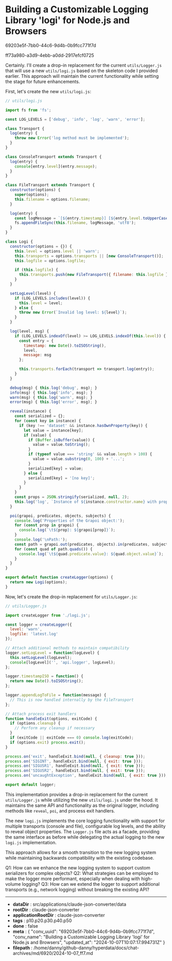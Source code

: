# Building a Customizable Logging Library 'logi' for Node.js and Browsers

69203e5f-7bb0-44c6-9d4b-0b9fcc771f7d

ff73a980-a3d9-4ebb-a0dd-2917efcf0725

 Certainly. I'll create a drop-in replacement for the current `utils/Logger.js` that will use a new `utils/logi.js` based on the skeleton code I provided earlier. This approach will maintain the current functionality while setting the stage for future enhancements.

First, let's create the new `utils/logi.js`:

```javascript
// utils/logi.js

import fs from 'fs';

const LOG_LEVELS = ['debug', 'info', 'log', 'warn', 'error'];

class Transport {
  log(entry) {
    throw new Error('log method must be implemented');
  }
}

class ConsoleTransport extends Transport {
  log(entry) {
    console[entry.level](entry.message);
  }
}

class FileTransport extends Transport {
  constructor(options) {
    super(options);
    this.filename = options.filename;
  }

  log(entry) {
    const logMessage = `[${entry.timestamp}] [${entry.level.toUpperCase()}] - ${entry.message}\n`;
    fs.appendFileSync(this.filename, logMessage, 'utf8');
  }
}

class Logi {
  constructor(options = {}) {
    this.level = options.level || 'warn';
    this.transports = options.transports || [new ConsoleTransport()];
    this.logfile = options.logfile;

    if (this.logfile) {
      this.transports.push(new FileTransport({ filename: this.logfile }));
    }
  }

  setLogLevel(level) {
    if (LOG_LEVELS.includes(level)) {
      this.level = level;
    } else {
      throw new Error(`Invalid log level: ${level}`);
    }
  }

  log(level, msg) {
    if (LOG_LEVELS.indexOf(level) >= LOG_LEVELS.indexOf(this.level)) {
      const entry = {
        timestamp: new Date().toISOString(),
        level,
        message: msg
      };

      this.transports.forEach(transport => transport.log(entry));
    }
  }

  debug(msg) { this.log('debug', msg); }
  info(msg) { this.log('info', msg); }
  warn(msg) { this.log('warn', msg); }
  error(msg) { this.log('error', msg); }

  reveal(instance) {
    const serialized = {};
    for (const key in instance) {
      if (key !== 'dataset' && instance.hasOwnProperty(key)) {
        let value = instance[key];
        if (value) {
          if (Buffer.isBuffer(value)) {
            value = value.toString();
          }
          if (typeof value === 'string' && value.length > 100) {
            value = value.substring(0, 100) + '...';
          }
          serialized[key] = value;
        } else {
          serialized[key] = '[no key]';
        }
      }
    }
    const props = JSON.stringify(serialized, null, 2);
    this.log('log', `Instance of ${instance.constructor.name} with properties - \n${props}`);
  }

  poi(grapoi, predicates, objects, subjects) {
    console.log('Properties of the Grapoi object:');
    for (const prop in grapoi) {
      console.log(`\t${prop}: ${grapoi[prop]}`);
    }
    console.log('\nPath:');
    const path = grapoi.out(predicates, objects).in(predicates, subjects);
    for (const quad of path.quads()) {
      console.log(`\t${quad.predicate.value}: ${quad.object.value}`);
    }
  }
}

export default function createLogger(options) {
  return new Logi(options);
}
```

Now, let's create the drop-in replacement for `utils/Logger.js`:

```javascript
// utils/Logger.js

import createLogger from './logi.js';

const logger = createLogger({
  level: 'warn',
  logfile: 'latest.log'
});

// Attach additional methods to maintain compatibility
logger.setLogLevel = function(logLevel) {
  this.setLogLevel(logLevel);
  console[logLevel]('', 'api.logger', logLevel);
};

logger.timestampISO = function() {
  return new Date().toISOString();
};

logger.appendLogToFile = function(message) {
  // This is now handled internally by the FileTransport
};

// Attach process exit handlers
function handleExit(options, exitCode) {
  if (options.cleanup) {
    // Perform any cleanup if necessary
  }
  if (exitCode || exitCode === 0) console.log(exitCode);
  if (options.exit) process.exit();
}

process.on('exit', handleExit.bind(null, { cleanup: true }));
process.on('SIGINT', handleExit.bind(null, { exit: true }));
process.on('SIGUSR1', handleExit.bind(null, { exit: true }));
process.on('SIGUSR2', handleExit.bind(null, { exit: true }));
process.on('uncaughtException', handleExit.bind(null, { exit: true }));

export default logger;
```

This implementation provides a drop-in replacement for the current `utils/Logger.js` while utilizing the new `utils/logi.js` under the hood. It maintains the same API and functionality as the original logger, including methods like `reveal`, `poi`, and process exit handlers.

The new `logi.js` implements the core logging functionality with support for multiple transports (console and file), configurable log levels, and the ability to reveal object properties. The `Logger.js` file acts as a facade, providing the same interface as before while delegating the actual logging to the new `logi.js` implementation.

This approach allows for a smooth transition to the new logging system while maintaining backwards compatibility with the existing codebase.

Q1: How can we enhance the new logging system to support custom serializers for complex objects?
Q2: What strategies can be employed to make the logger more performant, especially when dealing with high-volume logging?
Q3: How can we extend the logger to support additional transports (e.g., network logging) without breaking the existing API?

---

* **dataDir** : src/applications/claude-json-converter/data
* **rootDir** : claude-json-converter
* **applicationRootDir** : claude-json-converter
* **tags** : p10.p20.p30.p40.p50
* **done** : false
* **meta** : {
  "conv_uuid": "69203e5f-7bb0-44c6-9d4b-0b9fcc771f7d",
  "conv_name": "Building a Customizable Logging Library 'logi' for Node.js and Browsers",
  "updated_at": "2024-10-07T10:07:17.994731Z"
}
* **filepath** : /home/danny/github-danny/hyperdata/docs/chat-archives/md/6920/2024-10-07_ff7.md